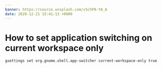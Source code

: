 ```yaml
---
banner: https://source.unsplash.com/vSchPA-YA_A
date: 2020-12-21 15:41:13 +0900
---
```

# How to set application switching on current workspace only

```
gsettings set org.gnome.shell.app-switcher current-workspace-only true
```